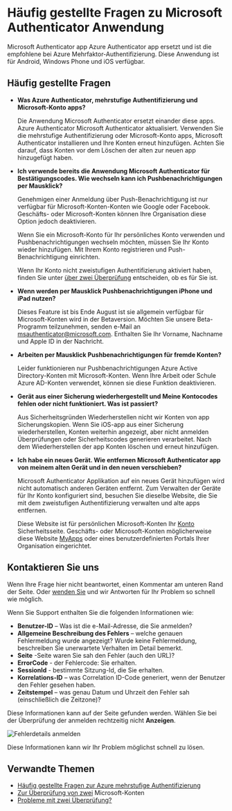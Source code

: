 <properties
    pageTitle="Microsoft Authenticator app häufig gestellte Fragen"
    description="Enthält eine Liste der häufig gestellten Fragen und Antworten Microsoft Authentication-app und Azure mehrstufige Authentifizierung."
    services="multi-factor-authentication"
    documentationCenter=""
    authors="kgremban"
    manager="femila"
    editor="pblachar, librown"/>

<tags
    ms.service="multi-factor-authentication"
    ms.workload="identity"
    ms.tgt_pltfrm="na"
    ms.devlang="na"
    ms.topic="article"
    ms.date="10/13/2016"
    ms.author="kgremban"/>

# <a name="microsoft-authenticator-application-faq"></a>Häufig gestellte Fragen zu Microsoft Authenticator Anwendung

Microsoft Authenticator app Azure Authenticator app ersetzt und ist die empfohlene bei Azure Mehrfaktor-Authentifizierung. Diese Anwendung ist für Android, Windows Phone und iOS verfügbar.

## <a name="frequently-asked-questions"></a>Häufig gestellte Fragen

- **Was Azure Authenticator, mehrstufige Authentifizierung und Microsoft-Konto apps?**

    Die Anwendung Microsoft Authenticator ersetzt einander diese apps. Azure Authenticator Microsoft Authenticator aktualisiert. Verwenden Sie die mehrstufige Authentifizierung oder Microsoft-Konto apps, Microsoft Authenticator installieren und Ihre Konten erneut hinzufügen. Achten Sie darauf, dass Konten vor dem Löschen der alten zur neuen app hinzugefügt haben.

- **Ich verwende bereits die Anwendung Microsoft Authenticator für Bestätigungscodes. Wie wechseln kann ich Pushbenachrichtigungen per Mausklick?**  

    Genehmigen einer Anmeldung über Push-Benachrichtigung ist nur verfügbar für Microsoft-Konten-Konten wie Google oder Facebook. Geschäfts- oder Microsoft-Konten können Ihre Organisation diese Option jedoch deaktivieren.

    Wenn Sie ein Microsoft-Konto für Ihr persönliches Konto verwenden und Pushbenachrichtigungen wechseln möchten, müssen Sie Ihr Konto wieder hinzufügen. Mit Ihrem Konto registrieren und Push-Benachrichtigung einrichten.  

    Wenn Ihr Konto nicht zweistufigen Authentifizierung aktiviert haben, finden Sie unter [über zwei Überprüfung](https://support.microsoft.com/help/12408/microsoft-account-about-two-step-verification) entscheiden, ob es für Sie ist.  

- **Wenn werden per Mausklick Pushbenachrichtigungen iPhone und iPad nutzen?**  

    Dieses Feature ist bis Ende August ist sie allgemein verfügbar für Microsoft-Konten wird in der Betaversion. Möchten Sie unsere Beta-Programm teilzunehmen, senden e-Mail an msauthenticator@microsoft.com. Enthalten Sie Ihr Vorname, Nachname und Apple ID in der Nachricht.  

- **Arbeiten per Mausklick Pushbenachrichtigungen für fremde Konten?**  

    Leider funktionieren nur Pushbenachrichtigungen Azure Active Directory-Konten mit Microsoft-Konten. Wenn Ihre Arbeit oder Schule Azure AD-Konten verwendet, können sie diese Funktion deaktivieren.  

- **Gerät aus einer Sicherung wiederhergestellt und Meine Kontocodes fehlen oder nicht funktioniert. Was ist passiert?**  

    Aus Sicherheitsgründen Wiederherstellen nicht wir Konten von app Sicherungskopien. Wenn Sie iOS-app aus einer Sicherung wiederherstellen, Konten weiterhin angezeigt, aber nicht anmelden Überprüfungen oder Sicherheitscodes generieren verarbeitet. Nach dem Wiederherstellen der app Konten löschen und erneut hinzufügen.

- **Ich habe ein neues Gerät. Wie entfernen Microsoft Authenticator app von meinem alten Gerät und in den neuen verschieben?**

    Microsoft Authenticator Applikation auf ein neues Gerät hinzufügen wird nicht automatisch anderen Geräten entfernt. Zum Verwalten der Geräte für Ihr Konto konfiguriert sind, besuchen Sie dieselbe Website, die Sie mit dem zweistufigen Authentifizierung verwalten und alte apps entfernen.

    Diese Website ist für persönlichen Microsoft-Konten Ihr [Konto](https://account.microsoft.com/security) Sicherheitsseite. Geschäfts- oder Microsoft-Konten möglicherweise diese Website [MyApps](https://myapps.microsoft.com) oder eines benutzerdefinierten Portals Ihrer Organisation eingerichtet.

## <a name="contact-us"></a>Kontaktieren Sie uns

Wenn Ihre Frage hier nicht beantwortet, einen Kommentar am unteren Rand der Seite. Oder [wenden Sie](https://support.microsoft.com/contactus) und wir Antworten für Ihr Problem so schnell wie möglich.

Wenn Sie Support enthalten Sie die folgenden Informationen wie:

- **Benutzer-ID** – Was ist die e-Mail-Adresse, die Sie anmelden?
- **Allgemeine Beschreibung des Fehlers** – welche genauen Fehlermeldung wurde angezeigt?  Wurde keine Fehlermeldung, beschreiben Sie unerwartete Verhalten im Detail bemerkt.
- **Seite** -Seite waren Sie sah den Fehler (auch den URL)?
- **ErrorCode** - der Fehlercode: Sie erhalten.
- **SessionId** - bestimmte Sitzung-Id, die Sie erhalten.
- **Korrelations-ID** – was Correlation ID-Code generiert, wenn der Benutzer den Fehler gesehen haben.
- **Zeitstempel** – was genau Datum und Uhrzeit den Fehler sah (einschließlich die Zeitzone)?

Diese Informationen kann auf der Seite gefunden werden. Wählen Sie bei der Überprüfung der anmelden rechtzeitig nicht **Anzeigen**.

![Fehlerdetails anmelden](./media/multi-factor-authentication-end-user-troubleshoot/view_details.png)

Diese Informationen kann wir Ihr Problem möglichst schnell zu lösen.

## <a name="related-topics"></a>Verwandte Themen

- [Häufig gestellte Fragen zur Azure mehrstufige Authentifizierung](multi-factor-authentication-faq.md)  
- [Zur Überprüfung von zwei](https://support.microsoft.com/help/12408/microsoft-account-about-two-step-verification) Microsoft-Konten
- [Probleme mit zwei Überprüfung?](multi-factor-authentication-end-user-troubleshoot.md)
